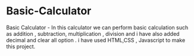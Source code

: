 # Basic-Calculator
Basic Calculator - In this calculator we can perform basic calculation  such as addition , subtraction, multiplication  , division and i have also added decimal and clear all option  .
i have used HTML,CSS , Javascript to make this project.
